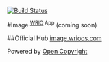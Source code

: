 [![Build Status](https://travis-ci.org/webRunes/Image-WRIO-App.svg?branch=master)](https://travis-ci.org/webRunes/Image-WRIO-App)

#Image <sup>[WRIO](http://wrioos.com) App</sup>
(coming soon)

##Official Hub
[image.wrioos.com](http://image.wrioos.com)

Powered by [Open Copyright](http://opencopyright.wr.io)
